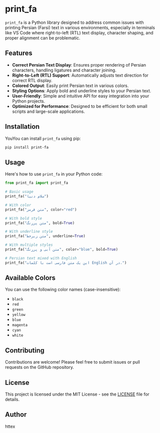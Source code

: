 # print_fa

`print_fa` is a Python library designed to address common issues with printing Persian (Farsi) text in various environments, especially in terminals like VS Code where right-to-left (RTL) text display, character shaping, and proper alignment can be problematic.

## Features

- **Correct Persian Text Display**: Ensures proper rendering of Persian characters, handling ligatures and character joining.
- **Right-to-Left (RTL) Support**: Automatically adjusts text direction for correct RTL display.
- **Colored Output**: Easily print Persian text in various colors.
- **Styling Options**: Apply bold and underline styles to your Persian text.
- **User-Friendly**: Simple and intuitive API for easy integration into your Python projects.
- **Optimized for Performance**: Designed to be efficient for both small scripts and large-scale applications.

## Installation

YouYou can install `print_fa` using pip:

```bash
pip install print-fa
```

## Usage

Here's how to use `print_fa` in your Python code:

```python
from print_fa import print_fa

# Basic usage
print_fa("سلام دنیا")

# With color
print_fa("متن قرمز", color="red")

# With bold style
print_fa("متن پررنگ", bold=True)

# With underline style
print_fa("متن زیرخط", underline=True)

# With multiple styles
print_fa("متن آبی و پررنگ", color="blue", bold=True)

# Persian text mixed with English
print_fa("این یک متن فارسی است با کلمات English در آن.")
```

## Available Colors

You can use the following color names (case-insensitive):

- `black`
- `red`
- `green`
- `yellow`
- `blue`
- `magenta`
- `cyan`
- `white`

## Contributing

Contributions are welcome! Please feel free to submit issues or pull requests on the GitHub repository.

## License

This project is licensed under the MIT License - see the [LICENSE](LICENSE) file for details.

## Author

httex


